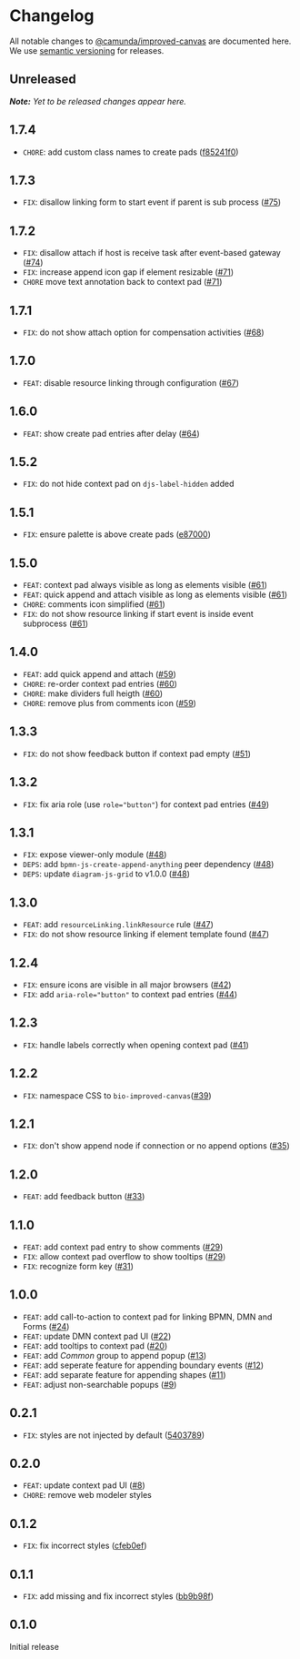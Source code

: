 # Changelog

All notable changes to [@camunda/improved-canvas](https://github.com/camunda/improved-canvas) are documented here. We use [semantic versioning](http://semver.org/) for releases.

## Unreleased

___Note:__ Yet to be released changes appear here._

## 1.7.4

* `CHORE`: add custom class names to create pads ([f85241f0](https://github.com/camunda/improved-canvas/commit/f85241f037b74e5b34531c4afbfd6c5babc1f222))

## 1.7.3

* `FIX`: disallow linking form to start event if parent is sub process ([#75](https://github.com/camunda/improved-canvas/pull/75))

## 1.7.2

* `FIX`: disallow attach if host is receive task after event-based gateway ([#74](https://github.com/camunda/improved-canvas/pull/74))
* `FIX`: increase append icon gap if element resizable ([#71](https://github.com/camunda/improved-canvas/pull/71))
* `CHORE` move text annotation back to context pad ([#71](https://github.com/camunda/improved-canvas/pull/71))

## 1.7.1

* `FIX`: do not show attach option for compensation activities ([#68](https://github.com/camunda/improved-canvas/pull/68))

## 1.7.0

* `FEAT`: disable resource linking through configuration ([#67](https://github.com/camunda/improved-canvas/pull/67))

## 1.6.0

* `FEAT`: show create pad entries after delay ([#64](https://github.com/camunda/improved-canvas/pull/64))

## 1.5.2

* `FIX`: do not hide context pad on `djs-label-hidden` added

## 1.5.1

* `FIX`: ensure palette is above create pads ([e87000](https://github.com/camunda/improved-canvas/commit/e870002680a5407892f06dbd1be6965f7ff71277))

## 1.5.0

* `FEAT`: context pad always visible as long as elements visible ([#61](https://github.com/camunda/improved-canvas/pull/61))
* `FEAT`: quick append and attach visible as long as elements visible ([#61](https://github.com/camunda/improved-canvas/pull/61))
* `CHORE`: comments icon simplified ([#61](https://github.com/camunda/improved-canvas/pull/61))
* `FIX`: do not show resource linking if start event is inside event subprocess ([#61](https://github.com/camunda/improved-canvas/pull/61))

## 1.4.0

* `FEAT`: add quick append and attach ([#59](https://github.com/camunda/improved-canvas/pull/59))
* `CHORE`: re-order context pad entries ([#60](https://github.com/camunda/improved-canvas/pull/60))
* `CHORE`: make dividers full heigth ([#60](https://github.com/camunda/improved-canvas/pull/60))
* `CHORE`: remove plus from comments icon ([#59](https://github.com/camunda/improved-canvas/pull/59))

## 1.3.3

* `FIX`: do not show feedback button if context pad empty ([#51](https://github.com/camunda/improved-canvas/pull/51))

## 1.3.2

* `FIX`: fix aria role (use `role="button"`) for context pad entries ([#49](https://github.com/camunda/improved-canvas/pull/49))

## 1.3.1

* `FIX`: expose viewer-only module ([#48](https://github.com/camunda/improved-canvas/pull/48))
* `DEPS`: add `bpmn-js-create-append-anything` peer dependency ([#48](https://github.com/camunda/improved-canvas/pull/48))
* `DEPS`: update `diagram-js-grid` to v1.0.0 ([#48](https://github.com/camunda/improved-canvas/pull/48))

## 1.3.0

* `FEAT`: add `resourceLinking.linkResource` rule ([#47](https://github.com/camunda/improved-canvas/pull/47))
* `FIX`: do not show resource linking if element template found ([#47](https://github.com/camunda/improved-canvas/pull/47))

## 1.2.4

* `FIX`: ensure icons are visible in all major browsers ([#42](https://github.com/camunda/improved-canvas/pull/42))
* `FIX`: add `aria-role="button"` to context pad entries ([#44](https://github.com/camunda/improved-canvas/pull/44))

## 1.2.3

* `FIX`: handle labels correctly when opening context pad ([#41](https://github.com/camunda/improved-canvas/pull/41))

## 1.2.2

* `FIX`: namespace CSS to `bio-improved-canvas`([#39](https://github.com/camunda/improved-canvas/pull/39))

## 1.2.1

* `FIX`: don't show append node if connection or no append options ([#35](https://github.com/camunda/improved-canvas/pull/35))

## 1.2.0

* `FEAT`: add feedback button ([#33](https://github.com/camunda/improved-canvas/pull/33))

## 1.1.0

* `FEAT`: add context pad entry to show comments ([#29](https://github.com/camunda/improved-canvas/pull/29))
* `FIX`: allow context pad overflow to show tooltips ([#29](https://github.com/camunda/improved-canvas/pull/29))
* `FIX`: recognize form key ([#31](https://github.com/camunda/improved-canvas/pull/31))

## 1.0.0

* `FEAT`: add call-to-action to context pad for linking BPMN, DMN and Forms ([#24](https://github.com/camunda/improved-canvas/pull/24))
* `FEAT`: update DMN context pad UI ([#22](https://github.com/camunda/improved-canvas/pull/22))
* `FEAT`: add tooltips to context pad ([#20](https://github.com/camunda/improved-canvas/pull/20))
* `FEAT`: add _Common_ group to append popup ([#13](https://github.com/camunda/improved-canvas/pull/13))
* `FEAT`: add seperate feature for appending boundary events ([#12](https://github.com/camunda/improved-canvas/pull/12))
* `FEAT`: add separate feature for appending shapes ([#11](https://github.com/camunda/improved-canvas/pull/11))
* `FEAT`: adjust non-searchable popups ([#9](https://github.com/camunda/improved-canvas/pull/9))

## 0.2.1

* `FIX`: styles are not injected by default ([5403789](https://github.com/camunda/improved-canvas/commit/5403789288696f594f498f1fe31166972e1f895a))

## 0.2.0

* `FEAT`: update context pad UI ([#8](https://github.com/camunda/improved-canvas/pull/8))
* `CHORE`: remove web modeler styles

## 0.1.2

* `FIX`: fix incorrect styles ([cfeb0ef](https://github.com/camunda/improved-canvas/commit/074a8370eb2e07df3f0ab3c05c33a133ea620364))

## 0.1.1

* `FIX`: add missing and fix incorrect styles ([bb9b98f](https://github.com/camunda/improved-canvas/commit/bb9b98f94b30aa28a7316fcfd3b1cbb86691ad7d))

## 0.1.0

Initial release